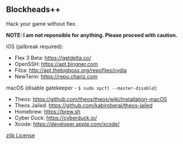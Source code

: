 ## Blockheads++
Hack your game without flex.

**NOTE: I am not reponsible for anything. Please proceed with caution.**


iOS (jailbreak required):

- Flex 3 Beta: https://getdelta.co/
- OpenSSH: https://apt.bingner.com
- Filza: http://apt.thebigboss.org/repofiles/cydia
- NewTerm: https://repo.chariz.com

macOS (disable gatekeeper - `$ sudo spctl --master-disable`):

- Theos: https://github.com/theos/theos/wiki/Installation-macOS
- Theos Jailed: https://github.com/kabiroberai/theos-jailed
- Homebrew: https://brew.sh
- Cyber Duck: https://cyberduck.io/
- Xcode: https://developer.apple.com/xcode/

[zlib License](./LICENSE)
